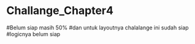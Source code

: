 # Challange_Chapter4
#Belum siap masih 50%
#dan untuk layoutnya chalalange ini sudah siap
#logicnya belum siap
